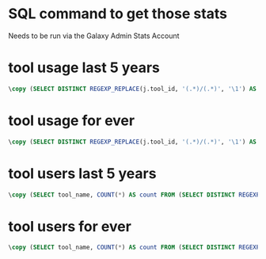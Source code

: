 # SQL command to get those stats

Needs to be run via the Galaxy Admin Stats Account

# tool usage last 5 years
```sql
\copy (SELECT DISTINCT REGEXP_REPLACE(j.tool_id, '(.*)/(.*)', '\1') AS tool_name, COUNT(*) AS count FROM job j WHERE j.create_time BETWEEN '2020-01-31' AND '2025-01-31' GROUP BY tool_name ORDER BY count DESC) TO 'tool_usage_5y_until_2025.01.31.csv' WITH CSV HEADER
```

# tool usage for ever
```sql
\copy (SELECT DISTINCT REGEXP_REPLACE(j.tool_id, '(.*)/(.*)', '\1') AS tool_name, COUNT(*) AS count FROM job j WHERE j.create_time <= '2025-01-31' GROUP BY tool_name ORDER BY count DESC) TO 'tool_usage_until_2025.01.31.csv' WITH CSV HEADER
```

# tool users last 5 years
```sql
\copy (SELECT tool_name, COUNT(*) AS count FROM (SELECT DISTINCT REGEXP_REPLACE(tool_id, '(.*)/(.*)', '\1') AS tool_name, user_id FROM job WHERE create_time BETWEEN '2020-01-31' AND '2025-01-31' GROUP BY tool_name, user_id) AS subquery GROUP BY tool_name ORDER BY count DESC) TO 'tool_users_5y_until_2025.01.31.csv' WITH CSV HEADER
```

# tool users for ever
```sql
\copy (SELECT tool_name, COUNT(*) AS count FROM (SELECT DISTINCT REGEXP_REPLACE(tool_id, '(.*)/(.*)', '\1') AS tool_name, user_id FROM job WHERE create_time <= '2025-01-31' GROUP BY tool_name, user_id) AS subquery GROUP BY tool_name ORDER BY count DESC) TO 'tool_users_until_2025.01.31.csv' WITH CSV HEADER
```